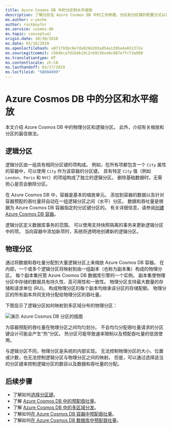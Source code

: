 ```yaml
---
title: Azure Cosmos DB 中的分区和水平缩放
description: 了解分区在 Azure Cosmos DB 中的工作原理，分区和分区键的配置方式以及应用程序分区键的选择方法。
ms.author: v-yeche
author: rockboyfor
ms.service: cosmos-db
ms.topic: conceptual
origin.date: 10/30/2018
ms.date: 03/18/2019
ms.openlocfilehash: a971793bc0e7da026b203ad54a1395e4a651372e
ms.sourcegitcommit: c5646ca7d1b4b19c2cb9136ce8c887e7fcf3a990
ms.translationtype: HT
ms.contentlocale: zh-CN
ms.lasthandoff: 03/17/2019
ms.locfileid: "58004699"
---
```

# <a name="partitioning-and-horizontal-scaling-in-azure-cosmos-db"></a>Azure Cosmos DB 中的分区和水平缩放

本文介绍 Azure Cosmos DB 中的物理分区和逻辑分区。 此外，介绍有关缩放和分区的最佳做法。 

## <a name="logical-partitions"></a>逻辑分区

逻辑分区由一组具有相同分区键的项构成。 例如，在所有项都包含一个 `City` 属性的容器中，可以使用 `City` 作为该容器的分区键。 具有特定 `City` 值（例如 `London`、`Paris` 和 `NYC`）的项组构成了独立的逻辑分区。 删除基础数据时，无需担心是否会删除分区。

在 Azure Cosmos DB 中，容器是基本的缩放单元。 添加到容器的数据以及针对容器预配的吞吐量将自动在一组逻辑分区之间（水平）分区。 数据和吞吐量是根据为 Azure Cosmos DB 容器指定的分区键分区的。 有关详细信息，请参阅[创建 Azure Cosmos DB 容器](how-to-create-container.md)。

逻辑分区定义数据库事务的范围。 可以使用支持快照隔离的事务来更新逻辑分区中的项。 当向容器中添加新项时，系统将透明地创建新的逻辑分区。

## <a name="physical-partitions"></a>物理分区

通过将数据和吞吐量分配到大量逻辑分区上来缩放 Azure Cosmos DB 容器。 在内部，一个或多个逻辑分区将映射到由一组副本（也称为副本集）构成的物理分区。 每个副本集托管 Azure Cosmos DB 数据库引擎的一个实例。 副本集使物理分区中存储的数据具有持久性、高可用性和一致性。 物理分区支持最大数量的存储和请求单位 (RU)。 构成物理分区的每个副本均继承该分区的存储配额。 物理分区的所有副本共同支持分配给物理分区的吞吐量。 

下图显示了逻辑分区如何映射到多区域分布的物理分区：

![演示 Azure Cosmos DB 分区的插图](./media/partition-data/logical-partitions.png)

为容器预配的吞吐量在物理分区之间均匀划分。 不会均匀分配吞吐量请求的分区键设计可能会产生“热”分区。 热分区可能导致速率限制以及预配吞吐量的低效使用。

与逻辑分区不同，物理分区是系统的内部实现。 无法控制物理分区的大小、位置或计数，也无法控制逻辑分区与物理分区之间的映射。 但是，可以通过选择适当的分区键来控制逻辑分区的数目以及数据和吞吐量的分配。

## <a name="next-steps"></a>后续步骤

* 了解如何[选择分区键](partitioning-overview.md#choose-partitionkey)。
* 了解 [Azure Cosmos DB 中的预配吞吐量](request-units.md)。
* 了解 [Azure Cosmos DB 中的多区域分发](distribute-data-globally.md)。
* 了解如何[在 Azure Cosmos DB 容器中预配吞吐量](how-to-provision-container-throughput.md)。
* 了解如何[在 Azure Cosmos DB 数据库中预配吞吐量](how-to-provision-database-throughput.md)。

<!--Update_Description: update meta properties, wording update-->